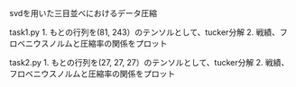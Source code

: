 svdを用いた三目並べにおけるデータ圧縮


task1.py   1. もとの行列を(81, 243）のテンソルとして、tucker分解
           2. 戦績、フロベニウスノルムと圧縮率の関係をプロット
           
       
task2.py   1. もとの行列を(27, 27, 27）のテンソルとして、tucker分解
           2. 戦績、フロベニウスノルムと圧縮率の関係をプロット
